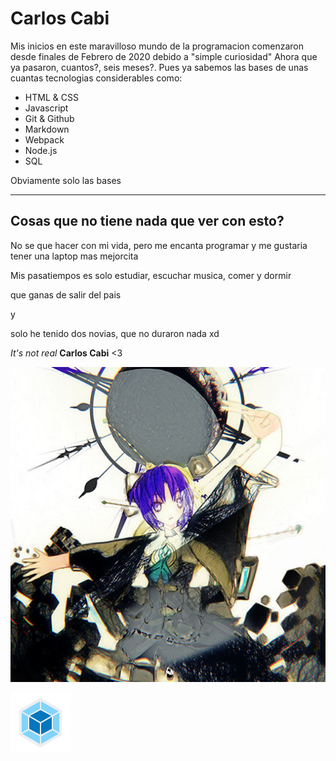 # Carlos Cabi

Mis inicios en este maravilloso mundo de la programacion comenzaron desde finales de Febrero de 2020 debido a "simple curiosidad"
Ahora que ya pasaron, cuantos?, seis meses?. Pues ya sabemos las bases de unas cuantas tecnologias considerables como:

- HTML & CSS
- Javascript
- Git & Github
- Markdown
- Webpack
- Node.js
- SQL

Obviamente solo las bases

---

## Cosas que no tiene nada que ver con esto?

No se que hacer con mi vida, pero me encanta programar y me gustaria tener una laptop mas mejorcita

Mis pasatiempos es solo estudiar, escuchar musica, comer y dormir

que ganas de salir del pais

y

solo he tenido dos novias, que no duraron nada xd

_It's not real_
**Carlos Cabi** <3

![hikari](../files/Hikari_THB.jpg)

![webpack](../files/icons8-webpack.svg)
